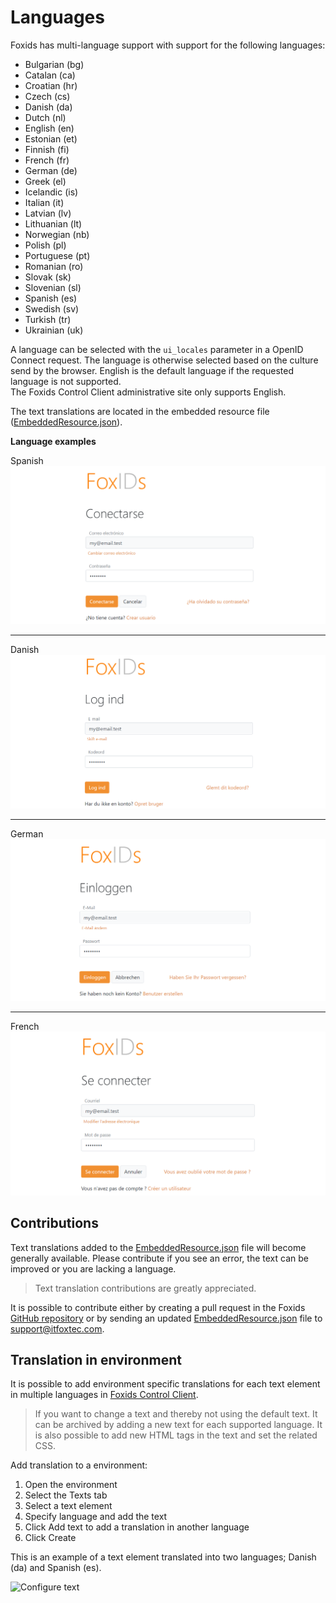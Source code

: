 # Languages
Foxids has multi-language support with support for the following languages:

- Bulgarian (bg)
- Catalan (ca)
- Croatian (hr)
- Czech (cs)
- Danish (da)
- Dutch (nl)
- English (en)
- Estonian (et)
- Finnish (fi)
- French (fr)
- German (de)
- Greek (el)
- Icelandic (is)
- Italian (it)
- Latvian (lv)
- Lithuanian (lt)
- Norwegian (nb)
- Polish (pl)
- Portuguese (pt)
- Romanian (ro)
- Slovak (sk)
- Slovenian (sl)
- Spanish (es)
- Swedish (sv)
- Turkish (tr)
- Ukrainian (uk)

A language can be selected with the `ui_locales` parameter in a OpenID Connect request. The language is otherwise selected based on the culture send by the browser. English is the default language if the requested language is not supported.  
The Foxids Control Client administrative site only supports English.

The text translations are located in the embedded resource file ([EmbeddedResource.json](https://github.com/ITfoxtec/Foxids/blob/master/src/Foxids.Shared/Models/Master/Resources/EmbeddedResource.json)).

**Language examples**

Spanish
![Spanish](images/language-spanish.png)

----

Danish
![Danish](images/language-danish.png)

----

German
![German](images/language-german.png)

----

French
![French](images/language-french.png)

## Contributions

Text translations added to the [EmbeddedResource.json](https://github.com/ITfoxtec/Foxids/blob/master/src/Foxids.Shared/Models/Master/Resources/EmbeddedResource.json) file will become generally available. 
Please contribute if you see an error, the text can be improved or you are lacking a language.

> Text translation contributions are greatly appreciated.

It is possible to contribute either by creating a pull request in the Foxids [GitHub repository](https://github.com/ITfoxtec/Foxids) or by sending an updated [EmbeddedResource.json](https://github.com/ITfoxtec/Foxids/blob/master/src/Foxids.Shared/Models/Master/Resources/EmbeddedResource.json) file to [support@itfoxtec.com](mailto:support@itfoxtec.com?subject=Foxids-embedded-resource).

## Translation in environment

It is possible to add environment specific translations for each text element in multiple languages in [Foxids Control Client](control.md#foxids-control-client).

> If you want to change a text and thereby not using the default text. It can be archived by adding a new text for each supported language. It is also possible to add new HTML tags in the text and set the related CSS.

Add translation to a environment:

1. Open the environment
2. Select the Texts tab
3. Select a text element
4. Specify language and add the text
5. Click Add text to add a translation in another language
6. Click Create

This is an example of a text element translated into two languages; Danish (da) and Spanish (es).

![Configure text](images/configure-tenant-text.png)
